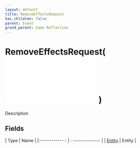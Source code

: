 ```yaml
---
layout: default
title: RemoveEffectsRequest
has_children: false
parent: Event
grand_parent: Game Reflection
---
```

# RemoveEffectsRequest( ![ EntityEventBase ](game-reflection/events/entity_event_base.md) )
Description 

## Fields
| Type | Name |
|:------------ - | : -------------- |
| [Entity](game-reflection/classes/entity.md) | Entity |

